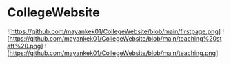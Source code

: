 # CollegeWebsite
![https://github.com/mayankek01/CollegeWebsite/blob/main/firstpage.png]
![https://github.com/mayankek01/CollegeWebsite/blob/main/teaching%20staff%20.png]
![https://github.com/mayankek01/CollegeWebsite/blob/main/teaching.png]

